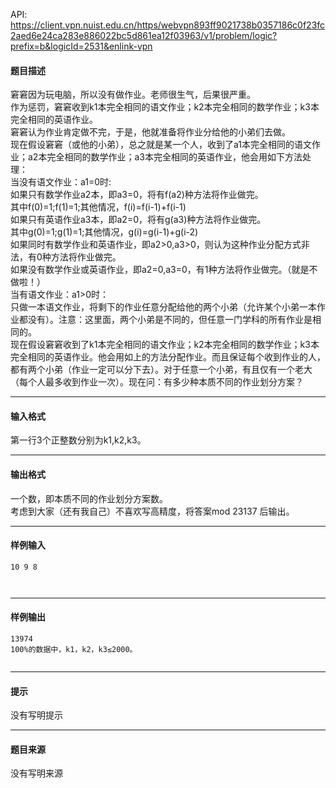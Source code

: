 API: https://client.vpn.nuist.edu.cn/https/webvpn893ff9021738b0357186c0f23fc2aed6e24ca283e886022bc5d861ea12f03963/v1/problem/logic?prefix=b&logicId=2531&enlink-vpn

#### 题目描述

窘窘因为玩电脑，所以没有做作业。老师很生气，后果很严重。  
作为惩罚，窘窘收到k1本完全相同的语文作业；k2本完全相同的数学作业；k3本完全相同的英语作业。  
窘窘认为作业肯定做不完，于是，他就准备将作业分给他的小弟们去做。  
现在假设窘窘（或他的小弟），总之就是某一个人，收到了a1本完全相同的语文作业；a2本完全相同的数学作业；a3本完全相同的英语作业，他会用如下方法处理：  
当没有语文作业：a1=0时:  
如果只有数学作业a2本，即a3=0，将有f(a2)种方法将作业做完。  
其中f(0)=1;f(1)=1;其他情况，f(i)=f(i-1)+f(i-1)  
如果只有英语作业a3本，即a2=0，将有g(a3)种方法将作业做完。  
其中g(0)=1;g(1)=1;其他情况，g(i)=g(i-1)+g(i-2)  
如果同时有数学作业和英语作业，即a2>0,a3>0，则认为这种作业分配方式非法，有0种方法将作业做完。  
如果没有数学作业或英语作业，即a2=0,a3=0，有1种方法将作业做完。（就是不做啦！）  
当有语文作业：a1>0时：  
只做一本语文作业，将剩下的作业任意分配给他的两个小弟（允许某个小弟一本作业都没有）。注意：这里面，两个小弟是不同的，但任意一门学科的所有作业是相同的。  
现在假设窘窘收到了k1本完全相同的语文作业；k2本完全相同的数学作业；k3本完全相同的英语作业。他会用如上的方法分配作业。而且保证每个收到作业的人，都有两个小弟（作业一定可以分下去）。对于任意一个小弟，有且仅有一个老大（每个人最多收到作业一次）。现在问：有多少种本质不同的作业划分方案？  

---

#### 输入格式

  
第一行3个正整数分别为k1,k2,k3。  

---

#### 输出格式

一个数，即本质不同的作业划分方案数。  
考虑到大家（还有我自己）不喜欢写高精度，将答案mod 23137 后输出。  

---

#### 样例输入
```
10 9 8



```

---

#### 样例输出
```
13974
100%的数据中，k1，k2，k3≤2000。


```

---

#### 提示

没有写明提示

---

#### 题目来源

没有写明来源